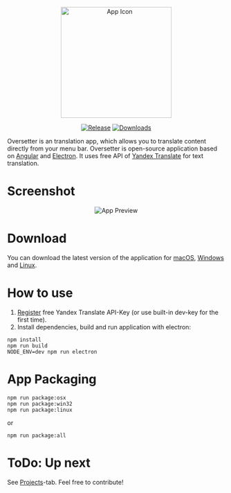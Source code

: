 <p align="center">
  <img src="https://github.com/4gray/oversetter/blob/master/assets/icon.png" alt="App Icon" width="256">
</p>


<p align="center">
  <a href="https://github.com/4gray/oversetter/releases"><img src="https://img.shields.io/github/release/4gray/oversetter.svg?style=flat-square" alt="Release"></a>
  <a href="https://github.com/4gray/oversetter/releases"><img src="https://img.shields.io/github/downloads/4gray/oversetter/total.svg?style=flat-square" alt="Downloads" /></a>
</p>


Oversetter is an translation app, which allows you to translate content directly from your menu bar. Oversetter is open-source application based on [Angular](https://angular.io/) and [Electron](http://electron.atom.io/). It uses free API of [Yandex Translate](https://tech.yandex.com/translate/) for text translation. 

# Screenshot

<p align="center">
  <img src="https://4gray.github.io/oversetter/assets/screenshot-1.png" alt="App Preview">
</p>

# Download

You can download the latest version of the application for [macOS](https://github.com/4gray/oversetter/releases), [Windows](https://github.com/4gray/oversetter/releases) and [Linux](https://github.com/4gray/oversetter/releases).

# How to use

1. [Register](https://tech.yandex.com/translate/) free Yandex Translate API-Key (or use built-in dev-key for the first time).
2. Install dependencies, build and run application with electron:

```
npm install
npm run build
NODE_ENV=dev npm run electron
```

# App Packaging

```
npm run package:osx
npm run package:win32
npm run package:linux
```
or
```
npm run package:all
```
# ToDo: Up next

See [Projects](https://github.com/4gray/oversetter/projects/1)-tab.
Feel free to contribute!
